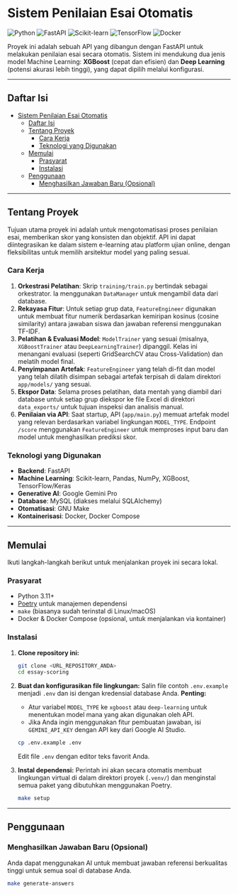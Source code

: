 # Sistem Penilaian Esai Otomatis

![Python](https://img.shields.io/badge/Python-3.10%2B-blue)
![FastAPI](https://img.shields.io/badge/FastAPI-0.104-brightgreen)
![Scikit-learn](https://img.shields.io/badge/scikit--learn-1.3.2-orange)
![TensorFlow](https://img.shields.io/badge/TensorFlow-2.13-ff6f00)
![Docker](https://img.shields.io/badge/Docker-Ready-blue)

Proyek ini adalah sebuah API yang dibangun dengan FastAPI untuk melakukan penilaian esai secara otomatis. Sistem ini mendukung dua jenis model Machine Learning: **XGBoost** (cepat dan efisien) dan **Deep Learning** (potensi akurasi lebih tinggi), yang dapat dipilih melalui konfigurasi.

---

## Daftar Isi

- [Sistem Penilaian Esai Otomatis](#sistem-penilaian-esai-otomatis)
  - [Daftar Isi](#daftar-isi)
  - [Tentang Proyek](#tentang-proyek)
    - [Cara Kerja](#cara-kerja)
    - [Teknologi yang Digunakan](#teknologi-yang-digunakan)
  - [Memulai](#memulai)
    - [Prasyarat](#prasyarat)
    - [Instalasi](#instalasi)
  - [Penggunaan](#penggunaan)
    - [Menghasilkan Jawaban Baru (Opsional)](#menghasilkan-jawaban-baru-opsional)

---

## Tentang Proyek

Tujuan utama proyek ini adalah untuk mengotomatisasi proses penilaian esai, memberikan skor yang konsisten dan objektif. API ini dapat diintegrasikan ke dalam sistem e-learning atau platform ujian online, dengan fleksibilitas untuk memilih arsitektur model yang paling sesuai.

### Cara Kerja

1.  **Orkestrasi Pelatihan**: Skrip `training/train.py` bertindak sebagai orkestrator. Ia menggunakan `DataManager` untuk mengambil data dari database.
2.  **Rekayasa Fitur**: Untuk setiap grup data, `FeatureEngineer` digunakan untuk membuat fitur numerik berdasarkan kemiripan kosinus (cosine similarity) antara jawaban siswa dan jawaban referensi menggunakan TF-IDF.
3.  **Pelatihan & Evaluasi Model**: `ModelTrainer` yang sesuai (misalnya, `XGBoostTrainer` atau `DeepLearningTrainer`) dipanggil. Kelas ini menangani evaluasi (seperti GridSearchCV atau Cross-Validation) dan melatih model final.
4.  **Penyimpanan Artefak**: `FeatureEngineer` yang telah di-fit dan model yang telah dilatih disimpan sebagai artefak terpisah di dalam direktori `app/models/` yang sesuai.
5.  **Ekspor Data**: Selama proses pelatihan, data mentah yang diambil dari database untuk setiap grup diekspor ke file Excel di direktori `data_exports/` untuk tujuan inspeksi dan analisis manual.
6.  **Penilaian via API**: Saat startup, API (`app/main.py`) memuat artefak model yang relevan berdasarkan variabel lingkungan `MODEL_TYPE`. Endpoint `/score` menggunakan `FeatureEngineer` untuk memproses input baru dan model untuk menghasilkan prediksi skor.

### Teknologi yang Digunakan

- **Backend**: FastAPI
- **Machine Learning**: Scikit-learn, Pandas, NumPy, XGBoost, TensorFlow/Keras
- **Generative AI**: Google Gemini Pro
- **Database**: MySQL (diakses melalui SQLAlchemy)
- **Otomatisasi**: GNU Make
- **Kontainerisasi**: Docker, Docker Compose

---

## Memulai

Ikuti langkah-langkah berikut untuk menjalankan proyek ini secara lokal.

### Prasyarat

- Python 3.11+
- [Poetry](https://python-poetry.org/docs/#installation) untuk manajemen dependensi
- `make` (biasanya sudah terinstal di Linux/macOS)
- Docker & Docker Compose (opsional, untuk menjalankan via kontainer)

### Instalasi

1.  **Clone repository ini:**
    ```sh
    git clone <URL_REPOSITORY_ANDA>
    cd essay-scoring
    ```

2.  **Buat dan konfigurasikan file lingkungan:**
    Salin file contoh `.env.example` menjadi `.env` dan isi dengan kredensial database Anda.
    **Penting:**
    - Atur variabel `MODEL_TYPE` ke `xgboost` atau `deep-learning` untuk menentukan model mana yang akan digunakan oleh API.
    - Jika Anda ingin menggunakan fitur pembuatan jawaban, isi `GEMINI_API_KEY` dengan API key dari Google AI Studio.
	```sh
    cp .env.example .env
    ```
    Edit file `.env` dengan editor teks favorit Anda.

3.  **Instal dependensi:**
    Perintah ini akan secara otomatis membuat lingkungan virtual di dalam direktori proyek (`.venv/`) dan menginstal semua paket yang dibutuhkan menggunakan Poetry.
    ```sh
    make setup
    ```

---

## Penggunaan

### Menghasilkan Jawaban Baru (Opsional)

Anda dapat menggunakan AI untuk membuat jawaban referensi berkualitas tinggi untuk semua soal di database Anda.
```sh
make generate-answers
